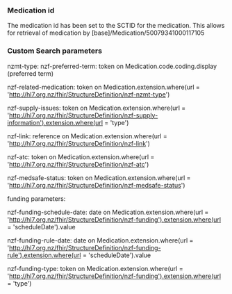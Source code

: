 ### Medication id

The medication id has been set to the SCTID for the medication. This allows for retrieval of medication by [base]/Medication/50079341000117105

### Custom Search parameters

nzmt-type: nzf-preferred-term: token on Medication.code.coding.display (preferred term)

nzf-related-medication: token on Medication.extension.where(url = 'http://hl7.org.nz/fhir/StructureDefinition/nzf-nzmt-type')

nzf-supply-issues: token on Medication.extension.where(url = 'http://hl7.org.nz/fhir/StructureDefinition/nzf-supply-information').extension.where(url = 'type')

nzf-link: reference on Medication.extension.where(url = 'http://hl7.org.nz/fhir/StructureDefinition/nzf-link')

nzf-atc: token on Medication.extension.where(url = 'http://hl7.org.nz/fhir/StructureDefinition/nzf-atc')

nzf-medsafe-status: token on Medication.extension.where(url = 'http://hl7.org.nz/fhir/StructureDefinition/nzf-medsafe-status')

funding parameters:

nzf-funding-schedule-date: date on Medication.extension.where(url = 'http://hl7.org.nz/fhir/StructureDefinition/nzf-funding').extension.where(url = 'scheduleDate').value

nzf-funding-rule-date: date on Medication.extension.where(url = 'http://hl7.org.nz/fhir/StructureDefinition/nzf-funding-rule').extension.where(url = 'scheduleDate').value

nzf-funding-type: token on Medication.extension.where(url = 'http://hl7.org.nz/fhir/StructureDefinition/nzf-funding').extension.where(url = 'type')
